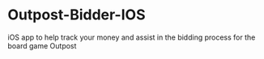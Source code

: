 # Outpost-Bidder-IOS
iOS app to help track your money and assist in the bidding process for the board game Outpost

